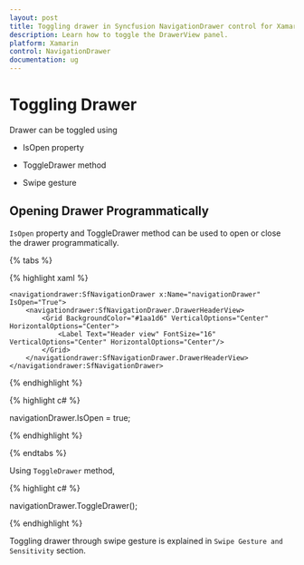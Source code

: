 ```yaml
---
layout: post
title: Toggling drawer in Syncfusion NavigationDrawer control for Xamarin.Forms
description: Learn how to toggle the DrawerView panel.
platform: Xamarin
control: NavigationDrawer
documentation: ug
---
```

# Toggling Drawer

Drawer can be toggled using

*	IsOpen property

*	ToggleDrawer method

*	Swipe gesture

## Opening Drawer Programmatically
`IsOpen` property and ToggleDrawer method can be used to open or close the drawer programmatically.

{% tabs %}

{% highlight xaml %}

	<navigationdrawer:SfNavigationDrawer x:Name="navigationDrawer" IsOpen="True">
		<navigationdrawer:SfNavigationDrawer.DrawerHeaderView>
			<Grid BackgroundColor="#1aa1d6" VerticalOptions="Center" HorizontalOptions="Center">
				<Label Text="Header view" FontSize="16" VerticalOptions="Center" HorizontalOptions="Center"/>
			</Grid>
		</navigationdrawer:SfNavigationDrawer.DrawerHeaderView>
	</navigationdrawer:SfNavigationDrawer>

{% endhighlight %}	
	
{% highlight c# %} 

navigationDrawer.IsOpen = true;

{% endhighlight %}

{% endtabs %}

Using `ToggleDrawer` method,

{% highlight c# %} 

navigationDrawer.ToggleDrawer();

{% endhighlight %}

Toggling drawer through swipe gesture is explained in `Swipe Gesture and Sensitivity` section.